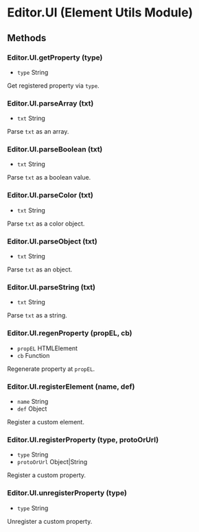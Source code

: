 # Editor.UI (Element Utils Module)

## Methods

### Editor.UI.getProperty (type)

  - `type` String

Get registered property via `type`.

### Editor.UI.parseArray (txt)

  - `txt` String

Parse `txt` as an array.

### Editor.UI.parseBoolean (txt)

  - `txt` String

Parse `txt` as a boolean value.

### Editor.UI.parseColor (txt)

  - `txt` String

Parse `txt` as a color object.

### Editor.UI.parseObject (txt)

  - `txt` String

Parse `txt` as an object.

### Editor.UI.parseString (txt)

  - `txt` String

Parse `txt` as a string.

### Editor.UI.regenProperty (propEL, cb)

  - `propEL` HTMLElement
  - `cb` Function

Regenerate property at `propEL`.

### Editor.UI.registerElement (name, def)

  - `name` String
  - `def` Object

Register a custom element.

### Editor.UI.registerProperty (type, protoOrUrl)

  - `type` String
  - `protoOrUrl` Object|String

Register a custom property.

### Editor.UI.unregisterProperty (type)

  - `type` String

Unregister a custom property.
